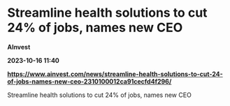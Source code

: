 # Streamline health solutions to cut 24% of jobs, names new CEO
**AInvest**

**2023-10-16 11:40**

**https://www.ainvest.com/news/streamline-health-solutions-to-cut-24-of-jobs-names-new-ceo-2310100012ca91cecfd4f296/**

Streamline health solutions to cut 24% of jobs, names new CEO